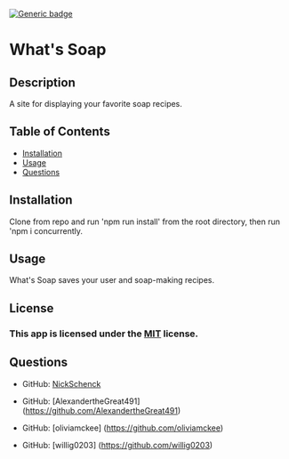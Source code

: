 [![Generic badge](https://img.shields.io/badge/license-MIT-<COLOR>.svg)](#license)
  # What's Soap
  ## Description
  A site for displaying your favorite soap recipes.
  ## Table of Contents
  * [Installation](#installation)
  * [Usage](#usage)
  * [Questions](#questions)
  ## Installation
  Clone from repo and run 'npm run install' from the root directory, then run 'npm i concurrently.
  ## Usage
  What's Soap saves your user and soap-making recipes.
  ## License
  ### This app is licensed under the [MIT](https://opensource.org/licenses/MIT) license.
  ## Questions
  * GitHub: [NickSchenck](https://github.com/NickSchenck)

  * GitHub: [AlexandertheGreat491] (https://github.com/AlexandertheGreat491)

  * GitHub: [oliviamckee] (https://github.com/oliviamckee)

  * GitHub: [willig0203] (https://github.com/willig0203)
